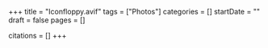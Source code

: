 +++
title = "Iconfloppy.avif"
tags = ["Photos"]
categories = []
startDate = ""
draft = false
pages = []

citations = []
+++
